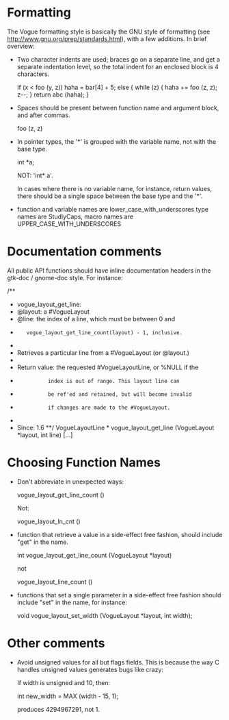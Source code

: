 Formatting
==========

The Vogue formatting style is basically the GNU style of formatting
(see http://www.gnu.org/prep/standards.html), with a few additions.
In brief overview:

 - Two character indents are used; braces go on a separate line, and 
   get a separate indentation level, so the total indent for an
   enclosed block is 4 characters.

    if (x < foo (y, z))
      haha = bar[4] + 5;
    else
      {
	while (z)
	  {
	    haha += foo (z, z);
	    z--;
	  }
	return abc (haha);
      }

 - Spaces should be present between function name and argument block,
   and after commas.

     foo (z, z)

 - In pointer types, the '*' is grouped with the variable name,
   not with the base type. 

    int *a;

   NOT: 'int* a'.

   In cases where there is no variable name, for instance, return
   values, there should be a single space between the base type 
   and the '*'.

 - function and variable names are lower_case_with_underscores
   type names are StudlyCaps, macro names are UPPER_CASE_WITH_UNDERSCORES


Documentation comments
======================

All public API functions should have inline documentation headers
in the gtk-doc / gnome-doc style. For instance:

/**
 * vogue_layout_get_line:
 * @layout: a #VogueLayout
 * @line: the index of a line, which must be between 0 and
 *        vogue_layout_get_line_count(layout) - 1, inclusive.
 * 
 * Retrieves a particular line from a #VogueLayout (or @layout.)
 * 
 * Return value: the requested #VogueLayoutLine, or %NULL if the
 *               index is out of range. This layout line can
 *               be ref'ed and retained, but will become invalid
 *               if changes are made to the #VogueLayout.
 *
 * Since: 1.6
 **/
VogueLayoutLine *
vogue_layout_get_line (VogueLayout *layout,
		       int          line)
[...]


Choosing Function Names
=======================

- Don't abbreviate in unexpected ways:

    vogue_layout_get_line_count ()

  Not:

    vogue_layout_ln_cnt ()

- function that retrieve a value in a side-effect free fashion, should
  include "get" in the name.

    int vogue_layout_get_line_count (VogueLayout *layout)

  not 

    vogue_layout_line_count ()


- functions that set a single parameter in a side-effect free fashion
  should include "set" in the name, for instance:

  void vogue_layout_set_width (VogueLayout    *layout,
			       int             width);

Other comments
==============

- Avoid unsigned values for all but flags fields. This is because
  the way C handles unsigned values generates bugs like crazy:

  If width is unsigned and 10, then:

   int new_width = MAX (width - 15, 1);

  produces 4294967291, not 1.

